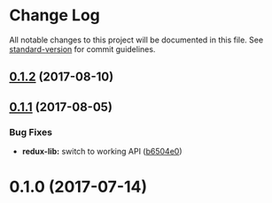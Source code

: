 # Change Log

All notable changes to this project will be documented in this file.
See [standard-version](https://github.com/conventional-changelog/standard-version) for commit guidelines.

<a name="0.1.2"></a>
## [0.1.2](https://github.com/jlegrone/lerna-monorepo-example/compare/@jlegrone/lerna-example-redux-lib@0.1.1...@jlegrone/lerna-example-redux-lib@0.1.2) (2017-08-10)




<a name="0.1.1"></a>
## [0.1.1](https://github.com/jlegrone/lerna-monorepo-example/compare/@jlegrone/lerna-example-redux-lib@0.1.0...@jlegrone/lerna-example-redux-lib@0.1.1) (2017-08-05)


### Bug Fixes

* **redux-lib:** switch to working API ([b6504e0](https://github.com/jlegrone/lerna-monorepo-example/commit/b6504e0))




<a name="0.1.0"></a>
# 0.1.0 (2017-07-14)
